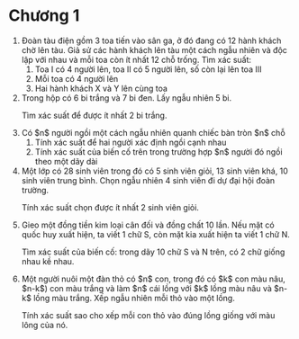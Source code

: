 # Chương 1
<ol>
  <li>Đoàn tàu điện gồm 3 toa tiến vào sân ga, ở đó đang có 12 hành khách chờ lên tàu.
    Giả sử các hành khách lên tàu một cách ngẫu nhiên và độc lập với nhau và mỗi toa còn ít nhất 12 chỗ trống. Tìm xác suất:
    <ol>
      <li>Toa I có 4 người lên, toa II có 5 người lên, số còn lại lên toa III</li>
      <li>Mỗi toa có 4 người lên</li>
      <li>Hai hành khách X và Y lên cùng toa</li>
    </ol>
  </li>

  <li>Trong hộp có 6 bi trắng và 7 bi đen. Lấy ngẫu nhiên 5 bi.
    <p>Tìm xác suất để được ít nhất 2 bi trắng.</p>
  </li>

  <li>Có $n$ người ngồi một cách ngẫu nhiên quanh chiếc bàn tròn $n$ chỗ
    <ol>
      <li>Tính xác suất để hai người xác định ngồi cạnh nhau</li>
      <li>Tính xác suất của biến cố trên trong trường hợp $n$ người đó ngồi theo một dãy dài</li>
    </ol>
  </li>

  <li>Một lớp có 28 sinh viên trong đó có 5 sinh viên giỏi, 13 sinh viên khá, 10 sinh viên trung bình. Chọn ngẫu nhiên 4 sinh viên đi dự đại hội đoàn trường.
    <p>Tính xác suất chọn được ít nhất 2 sinh viên giỏi.</p>
  </li>

  <li>Gieo một đồng tiền kim loại cân đối và đồng chất 10 lần. Nếu mặt có quốc huy xuất hiện, ta viết 1 chữ S, còn mặt kia xuất hiện ta viết 1 chữ N.
    <p>Tìm xác suất của biến cố: trong dãy 10 chữ S và N trên, có 2 chữ giống nhau kề nhau.</p>
  </li>

  <li>Một người nuôi một đàn thỏ có $n$ con, trong đó có $k$ con màu nâu, $n-k$) con màu trắng và làm $n$ cái lồng với $k$ lồng màu nâu và $n-k$ lồng màu trắng. Xếp ngẫu nhiên mỗi thỏ vào một lồng.
    <p>Tính xác suất sao cho xếp mỗi con thỏ vào đúng lồng giống với màu lông của nó.</p>
  </li>
</ol>

